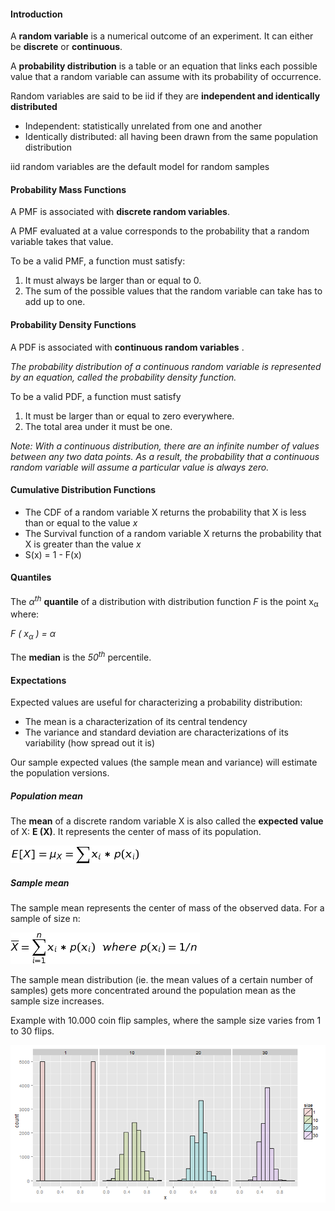
#### Introduction

A **random variable** is a numerical outcome of an experiment. It can either be **discrete** or **continuous**.

A **probability distribution** is a table or an equation that links each possible value that a random variable can assume with its probability of occurrence.

Random variables are said to be iid if they are **independent and identically distributed**
+ Independent: statistically unrelated from one and another
+ Identically distributed: all having been drawn from the same population distribution

iid random variables are the default model for random samples


#### Probability Mass Functions

A PMF is associated with **discrete random variables**.

A PMF evaluated at a value corresponds to the
probability that a random variable takes that value. 

To be a valid PMF, a function must satisfy:

  1. It must always be larger than or equal to 0.
  2. The sum of the possible values that the random variable can take has to add up to one.

	
	
#### Probability Density Functions

A PDF is associated with **continuous random variables** .

_The probability distribution of a continuous random variable is represented by an equation, called the probability density function._

To be a valid PDF, a function must satisfy

1. It must be larger than or equal to zero everywhere.
2. The total area under it must be one.

_Note: With a continuous distribution, there are an infinite number of values between any two data points. 
As a result, the probability that a continuous random variable will assume a particular value is always zero._



#### Cumulative Distribution Functions

+ The CDF of a random variable X returns the probability that X is less than or equal to the value $x$
+ The Survival function of a random variable X returns the probability that X is greater than the value $x$
+ S(x) = 1 - F(x)



#### Quantiles

The  _&#945;<sup>th</sup>_ **quantile** of a distribution with distribution function _F_ is the point x<sub>&#945;</sub> where:

_F ( x<sub>&#945;</sub> ) = &#945;_

The **median** is the _50<sup>th</sup>_ percentile.



#### Expectations

Expected values are useful for characterizing a probability distribution:

- The mean is a characterization of its central tendency
- The variance and standard deviation are characterizations of its variability (how spread out it is)

Our sample expected values (the sample mean and variance) will estimate the population versions.


##### Population mean

The **mean** of a discrete random variable X is also called the **expected value** of X: **E (X)**. 
It represents the center of mass of its population.

![expValueDiscretePop](equations/expValueDiscretePop.png?raw=true)


##### Sample mean

The sample mean represents the center of mass of the observed data. For a sample of size n:

![expValueDiscreteSample](equations/expValueDiscreteSample.png?raw=true)

The sample mean distribution (ie. the mean values of a certain number of samples) gets more 
concentrated around the population mean as the sample size increases.

Example with 10.000 coin flip samples, where the sample size varies from 1 to 30 flips.

![dieSamples](equations/dieSamples.png?raw=true)

